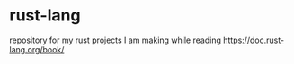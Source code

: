 # rust-lang
repository for my rust projects I am making while reading https://doc.rust-lang.org/book/
